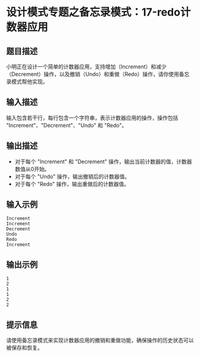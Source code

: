 # 设计模式专题之备忘录模式：17-redo计数器应用

## 题目描述
小明正在设计一个简单的计数器应用，支持增加（Increment）和减少（Decrement）操作，以及撤销（Undo）和重做（Redo）操作，请你使用备忘录模式帮他实现。

## 输入描述
输入包含若干行，每行包含一个字符串，表示计数器应用的操作，操作包括 "Increment"、"Decrement"、"Undo" 和 "Redo"。

## 输出描述
- 对于每个 "Increment" 和 "Decrement" 操作，输出当前计数器的值，计数器数值从0开始。
- 对于每个 "Undo" 操作，输出撤销后的计数器值。
- 对于每个 "Redo" 操作，输出重做后的计数器值。

## 输入示例
```
Increment
Increment
Decrement
Undo
Redo
Increment
```

## 输出示例
```
1
2
1
1
2
2
```

## 提示信息
请使用备忘录模式来实现计数器应用的撤销和重做功能，确保操作的历史状态可以被保存和恢复。
